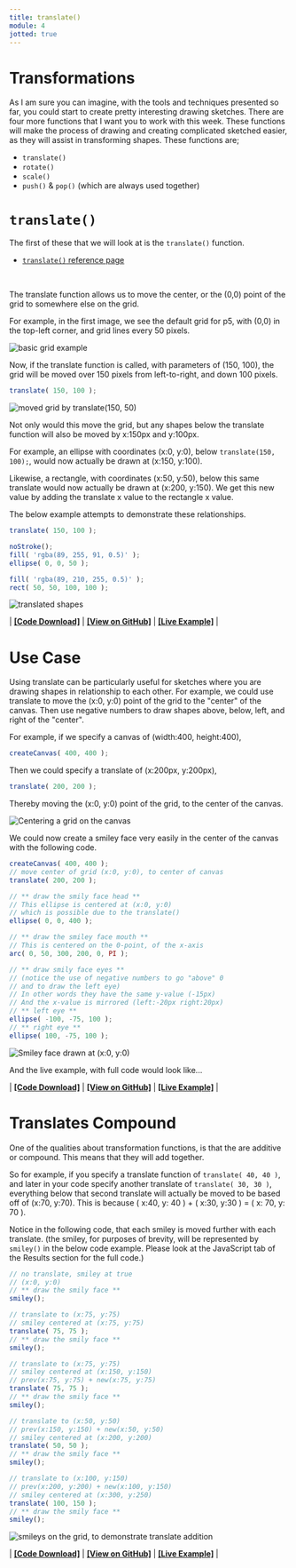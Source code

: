 ```yaml
---
title: translate()
module: 4
jotted: true
---
```


# Transformations

As I am sure you can imagine, with the tools and techniques presented so far, you could start to create pretty interesting drawing sketches. There are four more functions that I want you to work with this week. These functions will make the process of drawing and creating complicated sketched easier, as they will assist in transforming shapes. These functions are;

- `translate()`
- `rotate()`
- `scale()`
- `push()` & `pop()` (which are always used together)


# `translate()`

The first of these that we will look at is the `translate()` function.

- [`translate()` reference page](https://p5js.org/reference/#/p5/translate)


<br />

The translate function allows us to move the center, or the (0,0) point of the grid to somewhere else on the grid.

For example, in the first image, we see the default grid for p5, with (0,0) in the top-left corner, and grid lines every 50 pixels.

![basic grid example](../imgs/basic-grid.png "basic grid example, with (0,0) in the top-left corner.")

Now, if the translate function is called, with parameters of (150, 100), the grid will be moved over 150 pixels from left-to-right, and down 100 pixels.

```js
translate( 150, 100 );
```

![moved grid by translate(150, 50)](../imgs/moved-grid.png "moved grid example, with (0,0) in translated to 'translate(150, 100)'.")


Not only would this move the grid, but any shapes below the translate function will also be moved by x:150px and y:100px.

For example, an ellipse with coordinates (x:0, y:0), below `translate(150, 100);`, would now actually be drawn at (x:150, y:100).

Likewise, a rectangle, with coordinates (x:50, y:50), below this same translate would now actually be drawn at (x:200, y:150). We get this new value by adding the translate x value to the rectangle x value.

The below example attempts to demonstrate these relationships.

```js
translate( 150, 100 );

noStroke();
fill( 'rgba(89, 255, 91, 0.5)' );
ellipse( 0, 0, 50 );

fill( 'rgba(89, 210, 255, 0.5)' );
rect( 50, 50, 100, 100 );
```

![translated shapes](../imgs/translated-shapes.png "This image shows the above ellipse and rect objects translated by (x:150, y:100)")

<div class="displayed_jotted_example">
    <div id="jotted-demo-1" class=""></div>
</div>
<script>
    new Jotted(document.querySelector("#jotted-demo-1"), {
    files: [
        {
            type: "js",
            url:"https://raw.githubusercontent.com/Montana-Media-Arts/120_CreativeCoding/master/lecture_code/04/09_translate_01/sketch.js"
        },
        {
            type: "html",
            url:"../../../p5_resources/index.html"
    }],
    // plugins: [ "codemirror", "console" ]
    plugins: [ "codemirror" ]
});
</script>


| [**[Code Download]**](https://github.com/Montana-Media-Arts/120_CreativeCoding/raw/master/lecture_code/04/09_translate_01/09_translate_01.zip) | [**[View on GitHub]**](https://github.com/Montana-Media-Arts/120_CreativeCoding/raw/master/lecture_code/04/09_translate_01/) | [**[Live Example]**](https://montana-media-arts.github.io/120_CreativeCoding/lecture_code/04/09_translate_01/) |



# Use Case

Using translate can be particularly useful for sketches where you are drawing shapes in relationship to each other. For example, we could use translate to move the (x:0, y:0) point of the grid to the "center" of the canvas. Then use negative numbers to draw shapes above, below, left, and right of the "center".

For example, if we specify a canvas of (width:400, height:400),

```js
createCanvas( 400, 400 );
```

Then we could specify a translate of (x:200px, y:200px),

```js
translate( 200, 200 );
```

Thereby moving the (x:0, y:0) point of the grid, to the center of the canvas.

![Centering a grid on the canvas](../imgs/center-grid.png "Centering a grid on the canvas.")


We could now create a smiley face very easily in the center of the canvas with the following code.

```js
createCanvas( 400, 400 );
// move center of grid (x:0, y:0), to center of canvas
translate( 200, 200 );

// ** draw the smily face head **
// This ellipse is centered at (x:0, y:0)
// which is possible due to the translate()
ellipse( 0, 0, 400 );

// ** draw the smiley face mouth **
// This is centered on the 0-point, of the x-axis
arc( 0, 50, 300, 200, 0, PI );

// ** draw smily face eyes **
// (notice the use of negative numbers to go "above" 0
// and to draw the left eye)
// In other words they have the same y-value (-15px)
// And the x-value is mirrored (left:-20px right:20px)
// ** left eye **
ellipse( -100, -75, 100 );
// ** right eye **
ellipse( 100, -75, 100 );
```

![Smiley face drawn at (x:0, y:0)](../imgs/centered-smiley.png "Smiley face drawn in the center of the canvas via translate()")

And the live example, with full code would look like...

<div class="displayed_jotted_example">
    <div id="jotted-demo-2" class=""></div>
</div>
<script>
    new Jotted(document.querySelector("#jotted-demo-2"), {
    files: [
        {
            type: "js",
            url:"https://raw.githubusercontent.com/Montana-Media-Arts/120_CreativeCoding/master/lecture_code/04/10_translateSmiley_01/sketch.js"
        },
        {
            type: "html",
            url:"../../../p5_resources/index.html"
    }],
    // plugins: [ "codemirror", "console" ]
    plugins: [ "codemirror" ]
});
</script>

| [**[Code Download]**](https://github.com/Montana-Media-Arts/120_CreativeCoding/raw/master/lecture_code/04/10_translateSmiley_01/10_translateSmiley_01.zip) | [**[View on GitHub]**](https://github.com/Montana-Media-Arts/120_CreativeCoding/raw/master/lecture_code/04/10_translateSmiley_01/) | [**[Live Example]**](https://montana-media-arts.github.io/120_CreativeCoding/lecture_code/04/10_translateSmiley_01/) |


# Translates Compound

One of the qualities about transformation functions, is that the are additive or compound. This means that they will add together.

So for example, if you specify a translate function of `translate( 40, 40 )`, and later in your code specify another translate of `translate( 30, 30 )`, everything below that second translate will actually be moved to be based off of (x:70, y:70). This is because ( x:40, y: 40 ) + ( x:30, y:30 ) = ( x: 70, y: 70 ).

Notice in the following code, that each smiley is moved further with each translate. (the smiley, for purposes of brevity, will be represented by `smiley()` in the below code example. Please look at the JavaScript tab of the Results section for the full code.)

```js
// no translate, smiley at true
// (x:0, y:0)
// ** draw the smily face **
smiley();

// translate to (x:75, y:75)
// smiley centered at (x:75, y:75)
translate( 75, 75 );
// ** draw the smily face **
smiley();

// translate to (x:75, y:75)
// smiley centered at (x:150, y:150)
// prev(x:75, y:75) + new(x:75, y:75)
translate( 75, 75 );
// ** draw the smily face **
smiley();

// translate to (x:50, y:50)
// prev(x:150, y:150) + new(x:50, y:50)
// smiley centered at (x:200, y:200)
translate( 50, 50 );
// ** draw the smily face **
smiley();

// translate to (x:100, y:150)
// prev(x:200, y:200) + new(x:100, y:150)
// smiley centered at (x:300, y:250)
translate( 100, 150 );
// ** draw the smily face **
smiley();
```

![smileys on the grid, to demonstrate translate addition](../imgs/smiley-grid.png "Smileys on the grid, to demonstrate translate addition.")

<div class="displayed_jotted_example">
    <div id="jotted-demo-3" class=""></div>
</div>
<script>
    new Jotted(document.querySelector("#jotted-demo-3"), {
    files: [
        {
            type: "js",
            url:"https://raw.githubusercontent.com/Montana-Media-Arts/120_CreativeCoding/master/lecture_code/04/10_translateSmiley_02/sketch.js"
        },
        {
            type: "html",
            url:"../../../p5_resources/index.html"
    }],
    // plugins: [ "codemirror", "console" ]
    plugins: [ "codemirror" ]
});
</script>

| [**[Code Download]**](https://github.com/Montana-Media-Arts/120_CreativeCoding/raw/master/lecture_code/04/10_translateSmiley_02/10_translateSmiley_02.zip) | [**[View on GitHub]**](https://github.com/Montana-Media-Arts/120_CreativeCoding/raw/master/lecture_code/04/10_translateSmiley_02/) | [**[Live Example]**](https://montana-media-arts.github.io/120_CreativeCoding/lecture_code/04/10_translateSmiley_02/) |

